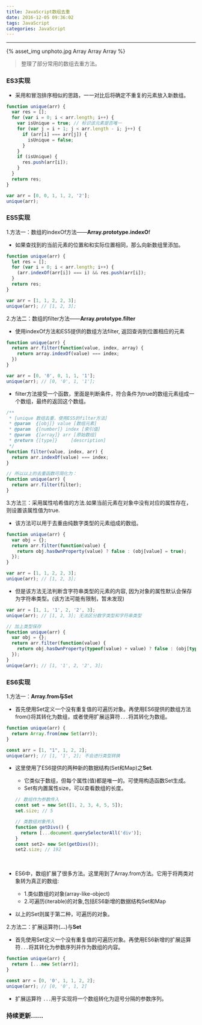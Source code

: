 ```yaml
---
title: JavaScript数组去重
date: 2016-12-05 09:36:02
tags: JavaScript
categories: JavaScript
---
```


<hr/>

{% asset_img unphoto.jpg Array Array Array %}

<blockquote>
  整理了部分常用的数组去重方法。

</blockquote>

<!-- more -->

### ES3实现

*  采用和冒泡排序相似的思路，一一对比后将确定不重复的元素放入新数组。

```javascript
function unique(arr) {
  var res = [];
  for (var i = 0; i < arr.length; i++) {
    var isUnique = true; // 标识该元素是否唯一
    for (var j = i + 1; j < arr.length - i; j++) {
      if (arr[i] === arr[j]) {
        isUnique = false;
      }
    }
    if (isUnique) {
      res.push(arr[i]);
    }
  }
  return res;
}

var arr = [0, 0, 1, 1, 2, '2'];
unique(arr);
```

### ES5实现

1.方法一：数组的indexOf方法——**Array.prototype.indexO**f

*  如果查找到的当前元素的位置和和实际位置相同，那么向新数组里添加。

```javascript
function unique(arr) {
  let res = [];
  for (var i = 0; i < arr.length; i++) {
    (arr.indexOf(arr[i]) === i) && res.push(arr[i]);
  }
  return res;
}

var arr = [1, 1, 2, 2, 3];
unique(arr); // [1, 2, 3];
```

2.方法二：数组的filter方法——**Array.prototype.filter**

*  使用indexOf方法和ES5提供的数组方法filter, 返回查询到位置相应的元素
```javascript
function unique(arr) {
  return arr.filter(function(value, index, array) {
    return array.indexOf(value) === index;
  })
}

var arr = [0, '0', 0, 1, 1, '1'];
unique(arr); // [0, '0', 1, '1'];
```

*  filter方法接受一个函数，里面是判断条件，符合条件为true的数组元素组成一个数组，最终的返回这个数组。

```javascript
/**
 * [unique 数组去重，使用ES5的filter方法]
 * @param  {[obj]} value [数组元素]
 * @param  {[number]} index [索引值]
 * @param  {[array]} arr [原始数组]
 * @return {[type]}     [description]
 */
function filter(value, index, arr) {
  return arr.indexOf(value) === index;
}

// 所以以上的去重函数可简化为：
function unique(arr) {
  return arr.filter(filter);
}
```

3.方法三：采用属性哈希值的方法.如果当前元素在对象中没有对应的属性存在，则设置该属性值为true.

*  该方法可以用于去重由纯数字类型的元素组成的数组。

```javascript
function unique(arr) {
  var obj = {};
  return arr.filter(function(value) {
    return obj.hasOwnProperty(value) ? false : (obj[value] = true);
  });
}

var arr = [1, 1, 2, 2, 3];
unique(arr); // [1, 2, 3];
```

* 但是该方法无法判断含字符串类型的元素的内容, 因为对象的属性默认会保存为字符串类型。(该方法可能有限制，暂未发现)

```javascript
var arr = [1, 1, '1', 2, '2', 3];
unique(arr); // [1, 2, 3]; 无法区分数字类型和字符串类型

// 加上类型保存
function unique(arr) {
  var obj = {};
  return arr.filter(function(value) {
    return obj.hasOwnProperty(typeof(value) + value) ? false : (obj[typeof(value) + value] = true);
  });
}
unique(arr); // [1, '1', 2, '2', 3];
```

### ES6实现

1.方法一：**Array.from与Set**

* 首先使用Set定义一个没有重复值的可遍历对象。再使用ES6提供的数组方法from()将其转化为数组，或者使用扩展运算符`...`将其转化为数组。

```javascript
function unique(arr) {
  return Array.from(new Set(arr));
}

const arr = [1, "1", 1, 2, 2];
unique(arr); // [1, '1', 2]; 不会进行类型转换
```

* 这里使用了ES6提供的两种新的数据结构(Set和Map)之**Set**.

  * 它类似于数组，但每个属性(值)都是唯一的。可使用构造函数Set生成。
  * Set有内置属性size，可以查看数组的长度。

  ```javascript
  // 数组作为参数传入
  const set = new Set([1, 2, 3, 4, 5, 5]);
  set.size; // 5

  // 类数组对象传入
  function getDivs() {
    return [...document.querySelectorAll('div')];
  }
  const set2= new Set(getDivs());
  set2.size; // 192
  ```

  ​

* ES6中，数组扩展了很多方法。这里用到了Array.from方法。它用于将两类对象转为真正的数组:

  * 1.类似数组的对象(array-like-object)
  * 2.可遍历(iterable)的对象,包括ES6新增的数据结构Set和Map

* 以上的Set则属于第二种，可遍历的对象。

2.方法二：扩展运算符(**…**)与**Set**

* 首先使用Set定义一个没有重复值的可遍历对象。再使用ES6新增的扩展运算符`...`将其转化为参数序列并作为数组的内容。

```javascript
function unique(arr) {
  return [...new Set(arr)];
}

const arr = [0, '0', 1, 1, 2, 2];
unique(arr); // [0, '0', 1, 2]
```

* 扩展运算符 `...`用于实现将一个数组转化为逗号分隔的参数序列。

### 持续更新……
